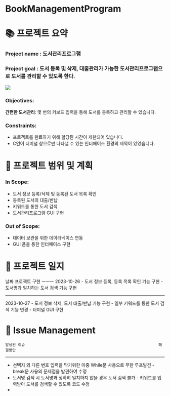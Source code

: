 # BookManagementProgram

# 📚 프로젝트 요약

### Project name : 도서관리프로그램
### Project goal : 도서 등록 및 삭제, 대출관리가 가능한 도서관리프로그램으로 도서를 관리할 수 있도록 한다.

<img src="https://img.shields.io/badge/C-A8B9CC?style=plastic&logo=C&logoColor=White">

### Objectives:
 **간편한 도서관리**: 몇 번의 키보드 입력을 통해 도서를 등록하고 관리할 수 있습니다. 

### Constraints:
 * 프로젝트를 완료하기 위해 할당된 시간이 제한되어 있습니다.
 * C언어 터미널 창으로만 나타낼 수 있는 인터페이스 환경의 제약이 있었습니다. 

# 📆 프로젝트 범위 및 계획 
### In Scope:
 * 도서 정보 등록/삭제 및 등록된 도서 목록 확인
 * 등록된 도서의 대출/반납
 * 키워드를 통한 도서 검색
 * 도서관리프로그램 GUI 구현

### Out of Scope:
 * 데이터 보관을 위한 데이터베이스 연동
 * GUI 폼을 통한 인터페이스 구현

# 💬 프로젝트 일지

날짜             프로젝트 구현 
ㅡㅡㅡ
2023-10-26      - 도서 정보 등록, 등록 목록 확인 기능 구현
                - 도서명과 일치하는 도서 검색 기능 구현
***
2023-10-27      - 도서 정보 삭제, 도서 대출/반납 기능 구현
                - 일부 키워드를 통한 도서 검색 기능 변경
                - 터미널 GUI 구현

# 🔨 Issue Management 
    발생된 이슈                                                           해결방안
***
 * 선택지 외 다른 번호 입력을 막기위한 이중 While문 사용으로 무한 루프발견  - break문 사용의 문제점을 발견하여 수정
 * 도서명 검색 시 도서명과 정확히 일치하지 않을 경우 도서 검색 불가         - 키워드를 입력받아 도서를 검색할 수 있도록 코드 수정
 * 
   
                

